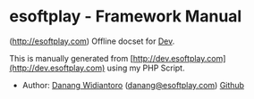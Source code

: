 esoftplay - Framework Manual
=======================

(http://esoftplay.com) Offline docset for [Dev](http://dev.esoftplay.com).

This is manually generated from [http://dev.esoftplay.com](http://dev.esoftplay.com) using my PHP Script.

 * Author: [Danang Widiantoro](http://esoftplay.com) (danang@esoftplay.com) [Github](//github.com/esoftplay)
